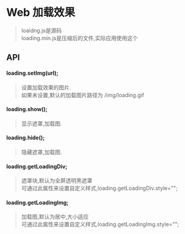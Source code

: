 # Web 加载效果
>loaidng.js是源码<br>
>loading.min.js是压缩后的文件,实际应用使用这个

## API
#### loading.setImg(url);
>设置加载效果的图片.<br>
>如果未设置,默认的加载图片路径为 /img/loading.gif

#### loading.show();
>显示遮罩,加载图.

#### loading.hide();
>隐藏遮罩,加载图.

#### loading.getLoadingDiv;
>遮罩块,默认为全屏透明黑遮罩<br>
>可通过此属性来设置自定义样式,loading.getLoadingDiv.style="";

#### loading.getLoadingImg;
>加载图,默认为居中,大小适应<br>
>可通过此属性来设置自定义样式,loading.getLoadingImg.style="";
